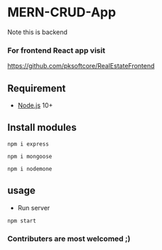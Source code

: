 # MERN-CRUD-App

Note this is backend 
### For frontend React app visit
https://github.com/pksoftcore/RealEstateFrontend

## Requirement
- [Node.js](https://nodejs.org/en/) 10+


## Install modules

```shell
npm i express
```

```shell
npm i mongoose
```

```shell
npm i nodemone
```

## usage

- Run server
```shell
npm start
```

### Contributers are most welcomed ;)
